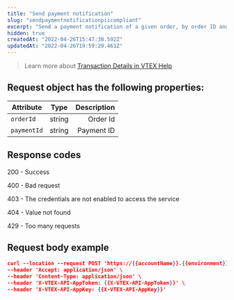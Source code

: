 ```yaml
---
title: "Send payment notification"
slug: "sendpaymentnotificationpiicompliant"
excerpt: "Send a payment notification of a given order, by order ID and payment ID.\n\r\n\r> The `Notify payment` resource is needed to use this API request. This is included in `OMS - Full access` and `IntegrationProfile - Fulfillment Oms`, among other default roles available in the Admin. Learn more about the [License manager roles and resources](https://help.vtex.com/en/tutorial/roles--7HKK5Uau2H6wxE1rH5oRbc#)."
hidden: true
createdAt: "2022-04-26T15:47:38.592Z"
updatedAt: "2022-04-26T19:59:29.461Z"
---
```

> Learn more about [Transaction Details in VTEX Help](https://help.vtex.com/en/tutorial/how-to-view-the-orders-details)


## Request object has the following properties:

| Attribute    | Type        | Description |
| --------------- |:---------:| --------------------------------------:|
| `orderId` | string | Order Id |
| `paymentId` | string | Payment ID |


## Response codes


200 - Success

400 - Bad request

403 - The credentials are not enabled to access the service

404 - Value not found 

429 - Too many requests


## Request body example

```json
curl --location --request POST 'https://{{accountName}}.{{environment}}.com.br/api/oms/pvt/orders/{{orderId}}/payments/{{paymentId}}/payment-notification' \
--header 'Accept: application/json' \
--header 'Content-Type: application/json' \
--header 'X-VTEX-API-AppToken: {{X-VTEX-API-AppToken}}' \
--header 'X-VTEX-API-AppKey: {{X-VTEX-API-AppKey}}'
```